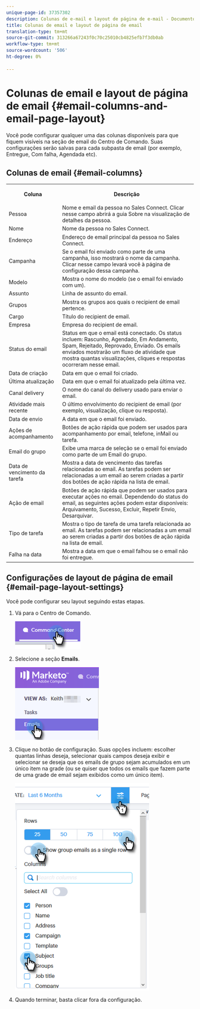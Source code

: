 ```yaml
---
unique-page-id: 37357302
description: Colunas de e-mail e layout de página de e-mail - Documentos de marketing - Documentação do produto
title: Colunas de email e layout de página de email
translation-type: tm+mt
source-git-commit: 313266a67243f0c70c25010cb4825efb7f3db0ab
workflow-type: tm+mt
source-wordcount: '506'
ht-degree: 0%

---
```



# Colunas de email e layout de página de email {#email-columns-and-email-page-layout}

Você pode configurar qualquer uma das colunas disponíveis para que fiquem visíveis na seção de email do Centro de Comando. Suas configurações serão salvas para cada subpasta de email (por exemplo, Entregue, Com falha, Agendada etc).

## Colunas de email {#email-columns}

<table> 
 <colgroup> 
  <col> 
  <col> 
 </colgroup> 
 <tbody> 
  <tr> 
   <th><p>Coluna</p></th> 
   <th>Descrição</th> 
  </tr> 
  <tr> 
   <td>Pessoa</td> 
   <td>Nome e email da pessoa no Sales Connect. Clicar nesse campo abrirá a guia Sobre na visualização de detalhes da pessoa.</td> 
  </tr> 
  <tr> 
   <td>Nome</td> 
   <td>Nome da pessoa no Sales Connect.</td> 
  </tr> 
  <tr> 
   <td>Endereço</td> 
   <td>Endereço de email principal da pessoa no Sales Connect.</td> 
  </tr> 
  <tr> 
   <td>Campanha</td> 
   <td>Se o email foi enviado como parte de uma campanha, isso mostrará o nome da campanha. Clicar nesse campo levará você à página de configuração dessa campanha.</td> 
  </tr> 
  <tr> 
   <td>Modelo</td> 
   <td>Mostra o nome do modelo (se o email foi enviado com um).</td> 
  </tr> 
  <tr> 
   <td colspan="1">Assunto</td> 
   <td colspan="1">Linha de assunto do email.</td> 
  </tr> 
  <tr> 
   <td colspan="1">Grupos</td> 
   <td colspan="1">Mostra os grupos aos quais o recipient de email pertence.</td> 
  </tr> 
  <tr> 
   <td>Cargo</td> 
   <td>Título do recipient de email.</td> 
  </tr> 
  <tr> 
   <td>Empresa</td> 
   <td>Empresa do recipient de email.</td> 
  </tr> 
  <tr> 
   <td>Status do email</td> 
   <td>Status em que o email está conectado. Os status incluem: Rascunho, Agendado, Em Andamento, Spam, Rejeitado, Reprovado, Enviado. Os emails enviados mostrarão um fluxo de atividade que mostra quantas visualizações, cliques e respostas ocorreram nesse email.</td> 
  </tr> 
  <tr> 
   <td>Data de criação</td> 
   <td>Data em que o email foi criado.</td> 
  </tr> 
  <tr> 
   <td>Última atualização</td> 
   <td>Data em que o email foi atualizado pela última vez.</td> 
  </tr> 
  <tr> 
   <td>Canal delivery</td> 
   <td>O nome do canal do delivery usado para enviar o email.</td> 
  </tr> 
  <tr> 
   <td>Atividade mais recente</td> 
   <td>O último envolvimento do recipient de email (por exemplo, visualização, clique ou resposta).</td> 
  </tr> 
  <tr> 
   <td>Data de envio</td> 
   <td>A data em que o email foi enviado.</td> 
  </tr> 
  <tr> 
   <td>Ações de acompanhamento</td> 
   <td>Botões de ação rápida que podem ser usados para acompanhamento por email, telefone, inMail ou tarefa.</td> 
  </tr> 
  <tr> 
   <td>Email do grupo</td> 
   <td>Exibe uma marca de seleção se o email foi enviado como parte de um Email do grupo.</td> 
  </tr> 
  <tr> 
   <td>Data de vencimento da tarefa</td> 
   <td>Mostra a data de vencimento das tarefas relacionadas ao email. As tarefas podem ser relacionadas a um email ao serem criadas a partir dos botões de ação rápida na lista de email.</td> 
  </tr> 
  <tr> 
   <td>Ação de email</td> 
   <td>Botões de ação rápida que podem ser usados para executar ações no email. Dependendo do status do email, as seguintes ações podem estar disponíveis: Arquivamento, Sucesso, Excluir, Repetir Envio, Desarquivar.</td> 
  </tr> 
  <tr> 
   <td>Tipo de tarefa</td> 
   <td>Mostra o tipo de tarefa de uma tarefa relacionada ao email. As tarefas podem ser relacionadas a um email ao serem criadas a partir dos botões de ação rápida na lista de email.</td> 
  </tr> 
  <tr> 
   <td>Falha na data</td> 
   <td>Mostra a data em que o email falhou se o email não foi entregue.</td> 
  </tr> 
 </tbody> 
</table>

## Configurações de layout de página de email {#email-page-layout-settings}

Você pode configurar seu layout seguindo estas etapas.

1. Vá para o Centro de Comando.

   ![](assets/email-columns-and-email-grid-layout-1.png)

1. Selecione a seção **Emails**.

   ![](assets/email-columns-and-email-grid-layout-2.png)

1. Clique no botão de configuração. Suas opções incluem: escolher quantas linhas deseja, selecionar quais campos deseja exibir e selecionar se deseja que os emails de grupo sejam acumulados em um único item na grade (ou se quiser que todos os emails que fazem parte de uma grade de email sejam exibidos como um único item).

   ![](assets/email-columns-and-email-grid-layout-3.png)

1. Quando terminar, basta clicar fora da configuração.

